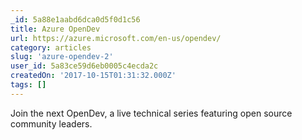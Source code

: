 ```yaml
---
_id: 5a88e1aabd6dca0d5f0d1c56
title: Azure OpenDev
url: https://azure.microsoft.com/en-us/opendev/
category: articles
slug: 'azure-opendev-2'
user_id: 5a83ce59d6eb0005c4ecda2c
createdOn: '2017-10-15T01:31:32.000Z'
tags: []
---
```


Join the next OpenDev, a live technical series featuring open source community leaders.
